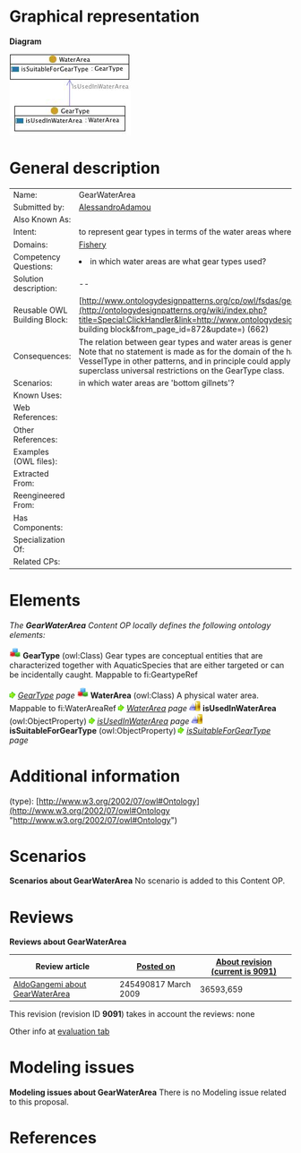 #  Graphical representation


__Diagram__




[![Image:Gearwaterarea.jpg](./Gearwaterarea.jpg)](../Image/Gearwaterarea.jpg.md "Image:Gearwaterarea.jpg")




#  General description




|  |  |
| --- | --- |
|  Name: |  GearWaterArea |
|  Submitted by: | [AlessandroAdamou](../User/AlessandroAdamou.md "User:AlessandroAdamou") |
|  Also Known As: |  |
|  Intent: |  to represent gear types in terms of the water areas where they can be employed to collect aquatic resources |
|  Domains: | [Fishery](../Community/Fishery.md "Community:Fishery") |
|  Competency Questions: | <li> in which water areas are what gear types used?</li> |
|  Solution description: |  -- |
|  Reusable OWL Building Block: | [http://www.ontologydesignpatterns.org/cp/owl/fsdas/gearwaterarea.owl](http://ontologydesignpatterns.org/wiki/index.php?title=Special:ClickHandler&link=http://www.ontologydesignpatterns.org/cp/owl/fsdas/gearwaterarea.owl&message=OWL building block&from_page_id=872&update=) (662) |
|  Consequences: |  The relation between gear types and water areas is general, i.e. not expressed in terms of logistics, legal constraints etc. Note that no statement is made as for the domain of the hasWaterArea property, as it applies to both GearType and VesselType in other patterns, and in principle could apply to other entities. Hence the domain is expressed through superclass universal restrictions on the GearType class. |
|  Scenarios: |  in which water areas are 'bottom gillnets'? |
|  Known Uses: |  |
|  Web References: |  |
|  Other References: |  |
|  Examples (OWL files): |  |
|  Extracted From: |  |
|  Reengineered From: |  |
|  Has Components: |  |
|  Specialization Of: |  |
|  Related CPs: |  |


  




#  Elements


_The __GearWaterArea__ Content OP locally defines the following ontology elements:_



[![Class](./20px-Class.gif)](../Image/Class.gif.md "Class") __GearType__ (owl:Class) Gear types are conceptual entities that are characterized together with AquaticSpecies that are either targeted or can be incidentally caught. 
Mappable to fi:GeartypeRef 



 [![](./11px-ArrowRight.gif)](../Image/ArrowRight.gif.md "ArrowRight.gif") _[GearType](./GearSpecies/GearType.md "Submissions:GearWaterArea/GearType") page_
[![Class](./20px-Class.gif)](../Image/Class.gif.md "Class") __WaterArea__ (owl:Class) A physical water area. Mappable to fi:WaterAreaRef 
 [![](./11px-ArrowRight.gif)](../Image/ArrowRight.gif.md "ArrowRight.gif") _[WaterArea](./GearWaterArea.md "Submissions:GearWaterArea/WaterArea") page_
[![ObjectProperty](./20px-ObjectProperty.gif)](../Image/ObjectProperty.gif.md "ObjectProperty") __isUsedInWaterArea__ (owl:ObjectProperty) 
 [![](./11px-ArrowRight.gif)](../Image/ArrowRight.gif.md "ArrowRight.gif") _[isUsedInWaterArea](./GearWaterArea/isUsedInWaterArea.md "Submissions:GearWaterArea/isUsedInWaterArea") page_
[![ObjectProperty](./20px-ObjectProperty.gif)](../Image/ObjectProperty.gif.md "ObjectProperty") __isSuitableForGearType__ (owl:ObjectProperty) 
 [![](./11px-ArrowRight.gif)](../Image/ArrowRight.gif.md "ArrowRight.gif") _[isSuitableForGearType](./GearWaterArea/isSuitableForGearType.md "Submissions:GearWaterArea/isSuitableForGearType") page_
#  Additional information


(type): [http://www.w3.org/2002/07/owl#Ontology](http://www.w3.org/2002/07/owl#Ontology "http://www.w3.org/2002/07/owl#Ontology")



#  Scenarios



__Scenarios about GearWaterArea__
No scenario is added to this Content OP.




#  Reviews



__Reviews about GearWaterArea__


| Review article | [Posted on](../Property/CreationDate.md "Property:CreationDate") | [About revision (current is 9091)](../Property/ReviewAboutVersion.md "Property:ReviewAboutVersion") |
| --- | --- | --- |
| [AldoGangemi about GearWaterArea](../Reviews/AldoGangemi_about_GearWaterArea.md "Reviews:AldoGangemi about GearWaterArea") | 245490817 March 2009 | 36593,659 |


This revision (revision ID __9091__) takes in account the reviews: none


Other info at [evaluation tab](http://ontologydesignpatterns.org/wiki/index.php?title=Submissions:GearWaterArea&action=evaluation "http://ontologydesignpatterns.org/wiki/index.php?title=Submissions:GearWaterArea&action=evaluation")




  




#  Modeling issues



__Modeling issues about GearWaterArea__
There is no Modeling issue related to this proposal.




  




#  References